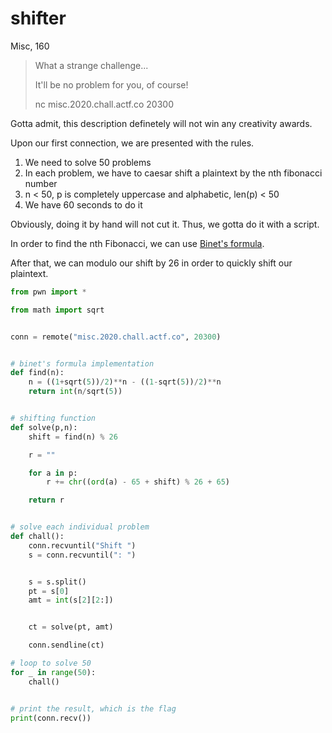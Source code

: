 # shifter
Misc, 160

> What a strange challenge...
>
> It'll be no problem for you, of course!
>
> nc misc.2020.chall.actf.co 20300

Gotta admit, this description definetely will not win any creativity awards.

Upon our first connection, we are presented with the rules.
1. We need to solve 50 problems
2. In each problem, we have to caesar shift a plaintext by the nth fibonacci number
3. n < 50, p is completely uppercase and alphabetic, len(p) < 50
4. We have 60 seconds to do it

Obviously, doing it by hand will not cut it. Thus, we gotta do it with a script.

In order to find the nth Fibonacci, we can use [Binet's formula](https://artofproblemsolving.com/wiki/index.php/Binet%27s_Formula).

After that, we can modulo our shift by 26 in order to quickly shift our plaintext.


```python
from pwn import *

from math import sqrt


conn = remote("misc.2020.chall.actf.co", 20300)


# binet's formula implementation
def find(n):
    n = ((1+sqrt(5))/2)**n - ((1-sqrt(5))/2)**n
    return int(n/sqrt(5))


# shifting function
def solve(p,n):
    shift = find(n) % 26

    r = ""

    for a in p:
        r += chr((ord(a) - 65 + shift) % 26 + 65)

    return r


# solve each individual problem
def chall():
    conn.recvuntil("Shift ")
    s = conn.recvuntil(": ")


    s = s.split()
    pt = s[0]
    amt = int(s[2][2:])


    ct = solve(pt, amt)

    conn.sendline(ct)

# loop to solve 50
for _ in range(50):
    chall()


# print the result, which is the flag
print(conn.recv())
```